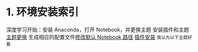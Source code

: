# 1. 环境安装索引
深度学习开始：安装 Anaconda，打开 Notebook，并更换主题 
安装插件和主题[主题更换]( https://blog.csdn.net/m0_59596937/article/details/127760900 ) 
生成相应的配置文件[修改默认 Notebook 路径]( https://www.cnblogs.com/hjy415/p/16283877.html)
[插件安装](https://blog.csdn.net/qq_36037558/article/details/121312400)
`我认为以下主题好看 `
